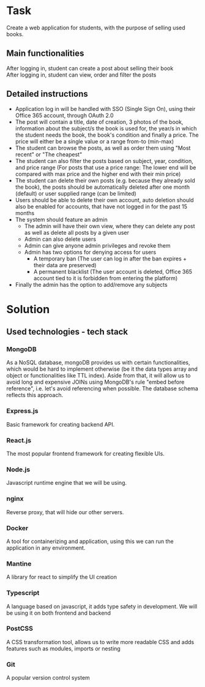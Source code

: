 # Task

Create a web application for students, with the purpose of selling used books.


## Main functionalities
After logging in, student can create a post about selling their book  
After logging in, student can view, order and filter the posts


## Detailed instructions
- Application log in will be handled with SSO (Single Sign On), using their Office 365 account, through OAuth 2.0
- The post will contain a title, date of creation, 3 photos of the book, information about the subject/s the book is used for, the year/s in which the student needs the book, the book's condition and finally a price. The price will either be a single value or a range from-to (min-max)
- The student can browse the posts, as well as order them using "Most recent" or "The cheapest"
- The student can also filter the posts based on subject, year, condition, and price range (For posts that use a price range: The lower end will be compared with max price and the higher end with their min price)
- The student can delete their own posts (e.g. because they already sold the book), the posts should be automatically deleted after one month (default) or user supplied range (can be limited)
- Users should be able to delete their own account, auto deletion should also be enabled for accounts, that have not logged in for the past 15 months
- The system should feature an admin
  - The admin will have their own view, where they can delete any post as well as delete all posts by a given user
  - Admin can also delete users
  - Admin can give anyone admin privileges and revoke them
  - Admin has two options for denying access for users
    - A temporary ban (The user can log in after the ban expires + their data are preserved)
    - A permanent blacklist (The user account is deleted, Office 365 account tied to it is forbidden from entering the platform)
- Finally the admin has the option to add/remove any subjects


# Solution


## Used technologies - tech stack

### MongoDB
As a NoSQL database, mongoDB provides us with certain functionalities, which would be hard to implement otherwise (be it the data types array and object or functionalities like TTL index). Aside from that, it will allow us to avoid long and expensive JOINs using MongoDB's rule "embed before reference", i.e. let's avoid referencing when possible. The database schema reflects this approach.

### Express.js
Basic framework for creating backend API.

### React.js
The most popular frontend framework for creating flexible UIs.

### Node.js
Javascript runtime engine that we will be using.

### nginx
Reverse proxy, that will hide our other servers.

### Docker
A tool for containerizing and application, using this we can run the application in any environment.

### Mantine
A library for react to simplify the UI creation

### Typescript
A language based on javascript, it adds type safety in development. We will be using it on both frontend and backend

### PostCSS
A CSS transformation tool, allows us to write more readable CSS and adds features such as modules, imports or nesting

### Git
A popular version control system
